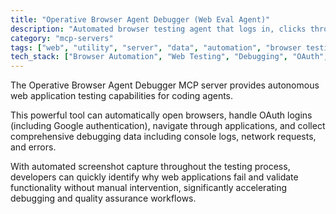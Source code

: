 ```yaml
---
title: "Operative Browser Agent Debugger (Web Eval Agent)"
description: "Automated browser testing agent that logs in, clicks through apps, collects logs and screenshots for debugging."
category: "mcp-servers"
tags: ["web", "utility", "server", "data", "automation", "browser testing", "debugging", "OAuth", "Selenium"]
tech_stack: ["Browser Automation", "Web Testing", "Debugging", "OAuth", "Selenium", "Google Authentication"]
---
```


The Operative Browser Agent Debugger MCP server provides autonomous web application testing capabilities for coding agents. 

This powerful tool can automatically open browsers, handle OAuth logins (including Google authentication), navigate through applications, and collect comprehensive debugging data including console logs, network requests, and errors. 

With automated screenshot capture throughout the testing process, developers can quickly identify why web applications fail and validate functionality without manual intervention, significantly accelerating debugging and quality assurance workflows.